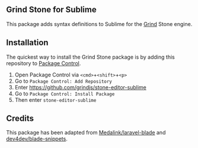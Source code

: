 ## Grind Stone for Sublime
This package adds syntax definitions to Sublime for the [Grind](https://grind.rocks) Stone engine.

## Installation
The quickest way to install the Grind Stone package is by adding this repository to [Package Control](https://packagecontrol.io/installation).

1. Open Package Control via `<cmd>`+`<shift>`+`<p>`
2. Go to `Package Control: Add Repository`
3. Enter https://github.com/grindjs/stone-editor-sublime
4. Go to `Package Control: Install Package`
5. Then enter `stone-editor-sublime`

## Credits
This package has been adapted from [Medalink/laravel-blade](https://github.com/Medalink/laravel-blade) and [dev4dev/blade-snippets](https://github.com/dev4dev/blade-snippets).

